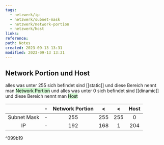 ```yaml
---
tags:
  - netzwerk/ip
  - netzwerk/subnet-mask
  - netzwerk/network-portion
  - netzwerk/host
links: 
reference: 
path: Notes
created: 2023-09-13 13:31
modified: 2023-09-13 13:31
---
```

## Network Portion und Host 
alles was unter 255 sich befindet sind [[static]] und diese Bereich nennt man <mark style="background: #BBFABBA6;">Network Portion</mark> und alles was unter 0 sich befindet sind [[dinamic]] und diese Bereich nennt man <mark style="background: #BBFABBA6;">Host</mark>

|          | -   | Network Portion | < | < | Host |  
| :-------:| --- | :---: | :---: | :---: | :---:|
| Subnet Mask | -   | 255 | 255 | 255 | 0 | 
| IP | -   | 192 | 168 | 1 | 204 |  

^099b19


